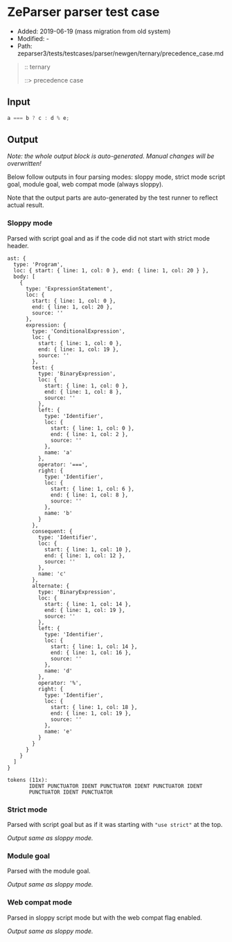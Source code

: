 # ZeParser parser test case

- Added: 2019-06-19 (mass migration from old system)
- Modified: -
- Path: zeparser3/tests/testcases/parser/newgen/ternary/precedence_case.md

> :: ternary
>
> ::> precedence case

## Input

`````js
a === b ? c : d % e;
`````

## Output

_Note: the whole output block is auto-generated. Manual changes will be overwritten!_

Below follow outputs in four parsing modes: sloppy mode, strict mode script goal, module goal, web compat mode (always sloppy).

Note that the output parts are auto-generated by the test runner to reflect actual result.

### Sloppy mode

Parsed with script goal and as if the code did not start with strict mode header.

`````
ast: {
  type: 'Program',
  loc: { start: { line: 1, col: 0 }, end: { line: 1, col: 20 } },
  body: [
    {
      type: 'ExpressionStatement',
      loc: {
        start: { line: 1, col: 0 },
        end: { line: 1, col: 20 },
        source: ''
      },
      expression: {
        type: 'ConditionalExpression',
        loc: {
          start: { line: 1, col: 0 },
          end: { line: 1, col: 19 },
          source: ''
        },
        test: {
          type: 'BinaryExpression',
          loc: {
            start: { line: 1, col: 0 },
            end: { line: 1, col: 8 },
            source: ''
          },
          left: {
            type: 'Identifier',
            loc: {
              start: { line: 1, col: 0 },
              end: { line: 1, col: 2 },
              source: ''
            },
            name: 'a'
          },
          operator: '===',
          right: {
            type: 'Identifier',
            loc: {
              start: { line: 1, col: 6 },
              end: { line: 1, col: 8 },
              source: ''
            },
            name: 'b'
          }
        },
        consequent: {
          type: 'Identifier',
          loc: {
            start: { line: 1, col: 10 },
            end: { line: 1, col: 12 },
            source: ''
          },
          name: 'c'
        },
        alternate: {
          type: 'BinaryExpression',
          loc: {
            start: { line: 1, col: 14 },
            end: { line: 1, col: 19 },
            source: ''
          },
          left: {
            type: 'Identifier',
            loc: {
              start: { line: 1, col: 14 },
              end: { line: 1, col: 16 },
              source: ''
            },
            name: 'd'
          },
          operator: '%',
          right: {
            type: 'Identifier',
            loc: {
              start: { line: 1, col: 18 },
              end: { line: 1, col: 19 },
              source: ''
            },
            name: 'e'
          }
        }
      }
    }
  ]
}

tokens (11x):
       IDENT PUNCTUATOR IDENT PUNCTUATOR IDENT PUNCTUATOR IDENT
       PUNCTUATOR IDENT PUNCTUATOR
`````

### Strict mode

Parsed with script goal but as if it was starting with `"use strict"` at the top.

_Output same as sloppy mode._

### Module goal

Parsed with the module goal.

_Output same as sloppy mode._

### Web compat mode

Parsed in sloppy script mode but with the web compat flag enabled.

_Output same as sloppy mode._
